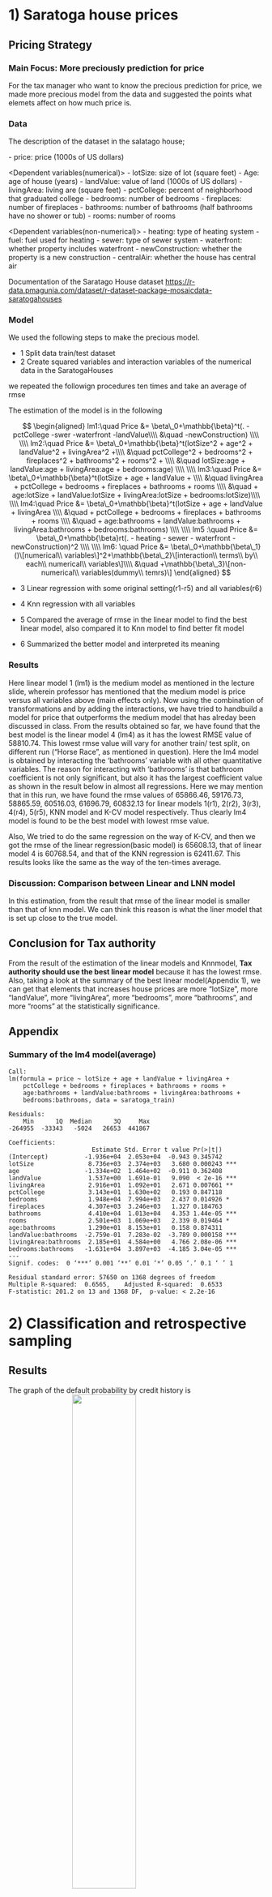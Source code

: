 <!--   pdf_document: default
 md_document -->

# 1) Saratoga house prices

## Pricing Strategy

### Main Focus: More preciously prediction for price

For the tax manager who want to know the precious prediction for price,
we made more precious model from the data and suggested the points what
elemets affect on how much price is.

### Data

The description of the dataset in the salatago house;

<Independent variable> - price: price (1000s of US dollars)

&lt;Dependent variables(numerical)&gt; - lotSize: size of lot (square
feet) - Age: age of house (years) - landValue: value of land (1000s of
US dollars) - livingArea: living are (square feet) - pctCollege: percent
of neighborhood that graduated college - bedrooms: number of bedrooms -
fireplaces: number of fireplaces - bathrooms: number of bathrooms (half
bathrooms have no shower or tub) - rooms: number of rooms

&lt;Dependent variables(non-numerical)&gt; - heating: type of heating
system - fuel: fuel used for heating - sewer: type of sewer system -
waterfront: whether property includes waterfront - newConstruction:
whether the property is a new construction - centralAir: whether the
house has central air

Documentation of the Saratago House dataset
<https://r-data.pmagunia.com/dataset/r-dataset-package-mosaicdata-saratogahouses>

### Model

We used the following steps to make the precious model.

-   1 Split data train/test dataset
-   2 Create squared variables and interaction variables of the
    numerical data in the SaratogaHouses

<Repeat start> we repeated the followign procedures ten times and take
an average of rmse

The estimation of the model is in the following

$$
\begin{aligned}
lm1:\quad Price &= \beta\_0+\mathbb{\beta}^t(. -pctCollege -swer -waterfront -landValue\\\\
&\quad -newConstruction) \\\\
\\\\
lm2:\quad Price &= \beta\_0+\mathbb{\beta}^t(lotSize^2 + age^2 + landValue^2 + livingArea^2 +\\\\ 
&\quad pctCollege^2 + bedrooms^2 + fireplaces^2 + bathrooms^2 + rooms^2 + \\\\
&\quad lotSize:age + landValue:age + livingArea:age + bedrooms:age) \\\\
\\\\
lm3:\quad Price &= \beta\_0+\mathbb{\beta}^t(lotSize + age + landValue + \\\\
&\quad livingArea + pctCollege + bedrooms + fireplaces + bathrooms + rooms \\\\
&\quad + age:lotSize + landValue:lotSize + livingArea:lotSize + bedrooms:lotSize)\\\\
\\\\
lm4:\quad Price &= \beta\_0+\mathbb{\beta}^t(lotSize + age + landValue + livingArea \\\\
&\quad + pctCollege + bedrooms + fireplaces + bathrooms + rooms \\\\
&\quad + age:bathrooms + landValue:bathrooms + livingArea:bathrooms + bedrooms:bathrooms) \\\\
\\\\
lm5 :\quad Price &= \beta\_0+\mathbb{\beta}rt(. - heating - sewer - waterfront - newConstruction)^2 \\\\
\\\\
lm6: \quad Price &= \beta\_0+\mathbb{\beta\_1}()\[numerical\\ variables\]^2+\mathbb{\beta\_2}\[interaction\\ terms\\ by\\ each\\ numerical\\ variables\]\\\\
&\quad +\mathbb{\beta\_3}\[non-numerical\\ variables(dummy\\ temrs)\]
\end{aligned}
$$

-   3 Linear regression with some original setting(r1-r5) and all
    variables(r6)

-   4 Knn regression with all variables <up to this>

-   5 Compared the average of rmse in the linear model to find the best
    linear model, also compared it to Knn model to find better fit model

-   6 Summarized the better model and interpreted its meaning

### Results

Here linear model 1 (lm1) is the medium model as mentioned in the
lecture slide, wherein professor has mentioned that the medium model is
price versus all variables above (main effects only). Now using the
combination of transformations and by adding the interactions, we have
tried to handbuild a model for price that outperforms the medium model
that has alreday been discussed in class. From the results obtained so
far, we have found that the best model is the linear model 4 (lm4) as it
has the lowest RMSE value of 58810.74. This lowest rmse value will vary
for another train/ test split, on different run (“Horse Race”, as
mentioned in question). Here the lm4 model is obtained by interacting
the ‘bathrooms’ variable with all other quantitative variables. The
reason for interacting with ‘bathrooms’ is that bathroom coefficient is
not only significant, but also it has the largest coefficient value as
shown in the result below in almost all regressions. Here we may mention
that in this run, we have found the rmse values of 65866.46, 59176.73,
58865.59, 60516.03, 61696.79, 60832.13 for linear models 1(r1), 2(r2),
3(r3), 4(r4), 5(r5), KNN model and K-CV model respectively. Thus clearly
lm4 model is found to be the best model with lowest rmse value.

Also, We tried to do the same regression on the way of K-CV, and then we
got the rmse of the linear regression(basic model) is 65608.13, that of
linear model 4 is 60768.54, and that of the KNN regression is 62411.67.
This results looks like the same as the way of the ten-times average.

### Discussion: Comparison between Linear and LNN model

In this estimation, from the result that rmse of the linear model is
smaller than that of knn model. We can think this reason is what the
liner model that is set up close to the true model.

## Conclusion for Tax authority

From the result of the estimation of the linear models and Knnmodel,
**Tax authority should use the best linear model** because it has the
lowest rmse. Also, taking a look at the summary of the best linear
model(Appendix 1), we can get that elements that increases house prices
are more “lotSize”, more “landValue”, more “livingArea”, more
“bedrooms”, more “bathrooms”, and more “rooms” at the statistically
significance.

## Appendix

### Summary of the lm4 model(average)

    Call:
    lm(formula = price ~ lotSize + age + landValue + livingArea + 
        pctCollege + bedrooms + fireplaces + bathrooms + rooms + 
        age:bathrooms + landValue:bathrooms + livingArea:bathrooms + 
        bedrooms:bathrooms, data = saratoga_train)

    Residuals:
        Min      1Q  Median      3Q     Max 
    -264955  -33343   -5024   26653  441867 

    Coefficients:
                           Estimate Std. Error t value Pr(>|t|)    
    (Intercept)          -1.936e+04  2.053e+04  -0.943 0.345742    
    lotSize               8.736e+03  2.374e+03   3.680 0.000243 ***
    age                  -1.334e+02  1.464e+02  -0.911 0.362408    
    landValue             1.537e+00  1.691e-01   9.090  < 2e-16 ***
    livingArea            2.916e+01  1.092e+01   2.671 0.007661 ** 
    pctCollege            3.143e+01  1.630e+02   0.193 0.847118    
    bedrooms              1.948e+04  7.994e+03   2.437 0.014926 *  
    fireplaces            4.307e+03  3.246e+03   1.327 0.184763    
    bathrooms             4.410e+04  1.013e+04   4.353 1.44e-05 ***
    rooms                 2.501e+03  1.069e+03   2.339 0.019464 *  
    age:bathrooms         1.290e+01  8.153e+01   0.158 0.874311    
    landValue:bathrooms  -2.759e-01  7.283e-02  -3.789 0.000158 ***
    livingArea:bathrooms  2.185e+01  4.584e+00   4.766 2.08e-06 ***
    bedrooms:bathrooms   -1.631e+04  3.897e+03  -4.185 3.04e-05 ***
    ---
    Signif. codes:  0 ‘***’ 0.001 ‘**’ 0.01 ‘*’ 0.05 ‘.’ 0.1 ‘ ’ 1

    Residual standard error: 57650 on 1368 degrees of freedom
    Multiple R-squared:  0.6565,    Adjusted R-squared:  0.6533 
    F-statistic: 201.2 on 13 and 1368 DF,  p-value: < 2.2e-16

# 2) Classification and retrospective sampling

## Results

The graph of the default probability by credit history is
<img src="./graph/default_history.png" width="50%" height="50%" style="display: block; margin: auto;" />

The result of the logit model that we built is

            (Intercept)            duration              amount         installment                 age         historypoor 
                  -0.71                0.03                0.00                0.22               -0.02               -1.11 
        historyterrible          purposeedu purposegoods/repair       purposenewcar      purposeusedcar       foreigngerman 
                  -1.88                0.72                0.10                0.85               -0.80               -1.26

       yhat
    y     0   1
      0 645  55
      1 211  89

    accuracy rate
    0.734

    the result of the null model
      0   1 
    700 300 

    the null model accuracy rate
    0.70

## Disucussion

### What do you notice about the history variable vis-a-vis predicting defaults?

From the coefficient of the logit model, the poor and terrible of the
history made the probability of default decrease.

### What do you think is going on here?

Intuitively, the poor and terrible of the history made the probability
of default increase. So there is something with the bad estimation. We
can think this reason is caused by what the default is rare, and so we
cannot collect data randomly(the data is not collected through random
sampling) that is biased.

As this evidence, the bar graph has shows that people of the good credit
history has the higher default probability. However, this is different
from the intuitive result and is not reality.

### Do you think this data set is appropriate for building a predictive model of defaults

We don’t think so. Because the out-of-sample accuracy rate is 0.734
while the null model accuracy rate is 0.70. Therefore, the improvement
of the estimation is so low(only 3.4 percentage point).

### Would you recommend any changes to the bank’s sampling scheme?

As we said above, the data should be collected randomly that will make
biased decrease.

# 3) Children and hotel reservations

## Model Building

### Models

We shows the models that we used in this problems. First, the baseline 1
is
$$
\begin{aligned}
children = \beta\_0+\boldsymbol \beta \mathbf{X}\_{market\\ segment,  \\ adults,\\ customer\_type,\\ is\\ repeated\\ guest}
\end{aligned}
$$

The baseline 2 is
$$
\begin{aligned}
children = \beta\_0+\boldsymbol \beta \mathbf{X}\_{all\\ variables\\ excpet\\ arriving\\ date}
\end{aligned}
$$

The our model is
$$
\begin{aligned}
children &= \beta\_0+\boldsymbol \beta \mathbf{X}\_{all\\ variables\\ excpet\\ arriving\\ date}+arriving\\ year+ arriving\\ month \\\\
& \quad +average\\ daily\\ rate\times adults \\\\
& \quad +\\ days\\ in\\ waiting\_list\times adults\\\\
&\quad + stays\\ in\\ weekend\_nights\times adults\\\\
&\quad +total\\ of\\ special\\ requests\times adults \\\\
&\quad +booking\\ changes\times average\\ daily\\ rate\\\\
&\quad +booking\\ changes\times days\\ in\\ waiting\_list \\\\
&\quad +lead\\ time \times booking\\ changes \\\\
&\quad +(lead\\ time)^2
\end{aligned}
$$

### Check

Out-of-sample accuracy rate by each model is

<table>
<thead>
<tr class="header">
<th style="text-align: right;">baseline1</th>
<th style="text-align: right;">baseline2</th>
<th style="text-align: right;">mymodel</th>
</tr>
</thead>
<tbody>
<tr class="odd">
<td style="text-align: right;">0.9202222</td>
<td style="text-align: right;">0.9368889</td>
<td style="text-align: right;">0.9375556</td>
</tr>
</tbody>
</table>

Therefore, the model accuracy of my model is higher than the baseline2
by 0.1% and thn the baseline 1 by 1.7%.

## Model validation: step 1

The ROC curve of baseline 2 and my model is

<img src="./graph/result_step1.png" width="70%" height="70%" style="display: block; margin: auto;" />

red line: baseline 2, blue line: my model

From the graph, if FPR=0.05 my model has higher tpr than baseline 2, and
so my model is better than baseline 2 in this case.

However, in the low FPR, the TPR of baseline 2 is higher than that of my
model, and so my model is worse than baseline 2. Also, in the high FPR,
the TPR of baseline 2 is lower than that of my model, and so my model is
better than baseline 2.

### Model validation: step 2

In this case, we assumed a threshold is 50%, and our results is in the
following.

<table>
<thead>
<tr class="header">
<th style="text-align: right;">predict_base2</th>
<th style="text-align: right;">predict_model</th>
<th style="text-align: right;">actual</th>
</tr>
</thead>
<tbody>
<tr class="odd">
<td style="text-align: right;">8</td>
<td style="text-align: right;">7</td>
<td style="text-align: right;">14</td>
</tr>
<tr class="even">
<td style="text-align: right;">6</td>
<td style="text-align: right;">11</td>
<td style="text-align: right;">21</td>
</tr>
<tr class="odd">
<td style="text-align: right;">11</td>
<td style="text-align: right;">11</td>
<td style="text-align: right;">14</td>
</tr>
<tr class="even">
<td style="text-align: right;">10</td>
<td style="text-align: right;">10</td>
<td style="text-align: right;">19</td>
</tr>
<tr class="odd">
<td style="text-align: right;">10</td>
<td style="text-align: right;">9</td>
<td style="text-align: right;">19</td>
</tr>
<tr class="even">
<td style="text-align: right;">15</td>
<td style="text-align: right;">17</td>
<td style="text-align: right;">21</td>
</tr>
<tr class="odd">
<td style="text-align: right;">12</td>
<td style="text-align: right;">10</td>
<td style="text-align: right;">26</td>
</tr>
<tr class="even">
<td style="text-align: right;">8</td>
<td style="text-align: right;">7</td>
<td style="text-align: right;">26</td>
</tr>
<tr class="odd">
<td style="text-align: right;">5</td>
<td style="text-align: right;">6</td>
<td style="text-align: right;">19</td>
</tr>
<tr class="even">
<td style="text-align: right;">12</td>
<td style="text-align: right;">12</td>
<td style="text-align: right;">24</td>
</tr>
<tr class="odd">
<td style="text-align: right;">8</td>
<td style="text-align: right;">8</td>
<td style="text-align: right;">18</td>
</tr>
<tr class="even">
<td style="text-align: right;">8</td>
<td style="text-align: right;">8</td>
<td style="text-align: right;">17</td>
</tr>
<tr class="odd">
<td style="text-align: right;">7</td>
<td style="text-align: right;">8</td>
<td style="text-align: right;">17</td>
</tr>
<tr class="even">
<td style="text-align: right;">11</td>
<td style="text-align: right;">11</td>
<td style="text-align: right;">17</td>
</tr>
<tr class="odd">
<td style="text-align: right;">11</td>
<td style="text-align: right;">13</td>
<td style="text-align: right;">24</td>
</tr>
<tr class="even">
<td style="text-align: right;">13</td>
<td style="text-align: right;">15</td>
<td style="text-align: right;">21</td>
</tr>
<tr class="odd">
<td style="text-align: right;">12</td>
<td style="text-align: right;">11</td>
<td style="text-align: right;">20</td>
</tr>
<tr class="even">
<td style="text-align: right;">7</td>
<td style="text-align: right;">11</td>
<td style="text-align: right;">12</td>
</tr>
<tr class="odd">
<td style="text-align: right;">17</td>
<td style="text-align: right;">17</td>
<td style="text-align: right;">25</td>
</tr>
<tr class="even">
<td style="text-align: right;">16</td>
<td style="text-align: right;">19</td>
<td style="text-align: right;">28</td>
</tr>
</tbody>
</table>

<table>
<thead>
<tr class="header">
<th style="text-align: right;">sum_base2</th>
<th style="text-align: right;">sum_predict</th>
<th style="text-align: right;">sum_actual</th>
</tr>
</thead>
<tbody>
<tr class="odd">
<td style="text-align: right;">207</td>
<td style="text-align: right;">221</td>
<td style="text-align: right;">402</td>
</tr>
</tbody>
</table>

From the result, the predicting the total number of bookings with
children by baseline 2 is 207, that by my model is 221, and that by
actual data is 402. The accurancy of the prediction of the our model is
around 50%, which is so lower than we expected. However, our model’s
accurancy of the prediction is higher than the baseline 2’s one.
